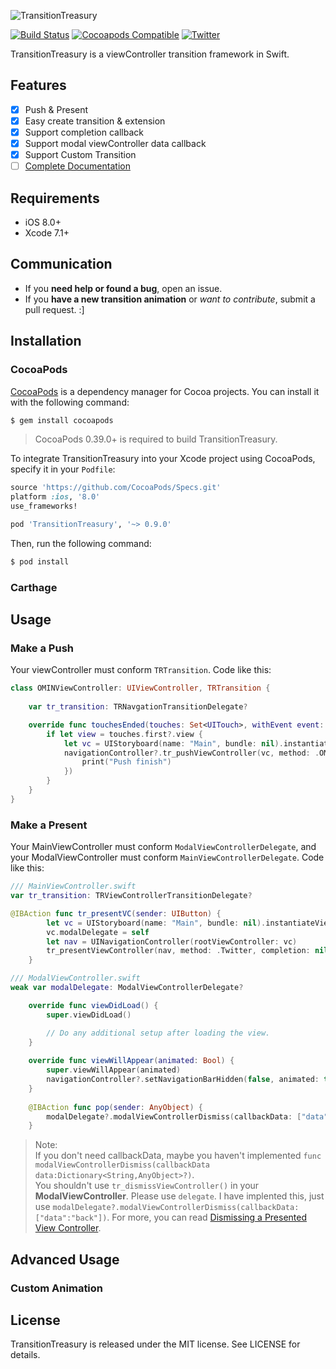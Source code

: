 ![TransitionTreasury](https://raw.githubusercontent.com/DianQK/TransitionTreasury/master/transitiontreasury.png)

[![Build Status](https://travis-ci.org/DianQK/TransitionTreasury.svg)](https://travis-ci.org/DianQK/TransitionTreasury)
[![Cocoapods Compatible](https://img.shields.io/cocoapods/v/TransitionTreasury.svg)](https://img.shields.io/cocoapods/v/TransitionTreasury.svg)
[![Twitter](https://img.shields.io/badge/twitter-@Songxut-blue.svg?style=flat)](http://twitter.com/Songxut)    

TransitionTreasury is a viewController transition framework in Swift.    

## Features    

* [x] Push & Present
* [x] Easy create transition & extension
* [x] Support completion callback
* [x] Support modal viewController data callback
* [x] Support Custom Transition
* [ ] [Complete Documentation](https://github.com/DianQK/TransitionTreasury/wiki)

## Requirements   

* iOS 8.0+
* Xcode 7.1+

## Communication

* If you **need help or found a bug**, open an issue.
* If you **have a new transition animation** or *want to contribute*, submit a pull request. :]

## Installation

### CocoaPods    

[CocoaPods](http://cocoapods.org) is a dependency manager for Cocoa projects. You can install it with the following command:

```bash
$ gem install cocoapods
```

> CocoaPods 0.39.0+ is required to build TransitionTreasury.

To integrate TransitionTreasury into your Xcode project using CocoaPods, specify it in your `Podfile`:

```ruby
source 'https://github.com/CocoaPods/Specs.git'
platform :ios, '8.0'
use_frameworks!

pod 'TransitionTreasury', '~> 0.9.0'
```

Then, run the following command:

```bash
$ pod install
```

### Carthage

## Usage    

### Make a Push    

Your viewController must conform `TRTransition`. Code like this:     

```swift
class OMINViewController: UIViewController, TRTransition {
    
    var tr_transition: TRNavgationTransitionDelegate?

    override func touchesEnded(touches: Set<UITouch>, withEvent event: UIEvent?) {
        if let view = touches.first?.view {
            let vc = UIStoryboard(name: "Main", bundle: nil).instantiateViewControllerWithIdentifier("OMINViewController")
            navigationController?.tr_pushViewController(vc, method: .OMIN(keyView: view), completion: {
                print("Push finish")
            })
        }
    }
}
```

### Make a Present

Your MainViewController must conform `ModalViewControllerDelegate`, and your ModalViewController must conform `MainViewControllerDelegate`. Code like this:     

```Swift
/// MainViewController.swift
var tr_transition: TRViewControllerTransitionDelegate?

@IBAction func tr_presentVC(sender: UIButton) {
        let vc = UIStoryboard(name: "Main", bundle: nil).instantiateViewControllerWithIdentifier("ModalViewController") as! ModalViewController
        vc.modalDelegate = self
        let nav = UINavigationController(rootViewController: vc)
        tr_presentViewController(nav, method: .Twitter, completion: nil)
    }

/// ModalViewController.swift
weak var modalDelegate: ModalViewControllerDelegate?

    override func viewDidLoad() {
        super.viewDidLoad()

        // Do any additional setup after loading the view.
    }
    
    override func viewWillAppear(animated: Bool) {
        super.viewWillAppear(animated)
        navigationController?.setNavigationBarHidden(false, animated: true)
    }
    
    @IBAction func pop(sender: AnyObject) {
        modalDelegate?.modalViewControllerDismiss(callbackData: ["data":"back"])
    }
````

> Note:      
> If you don't need callbackData, maybe you haven't implemented `func modalViewControllerDismiss(callbackData data:Dictionary<String,AnyObject>?)`.     
> You shouldn't use `tr_dismissViewController()` in your **ModalViewController**. Please use `delegate`. I have implented this, just use `modalDelegate?.modalViewControllerDismiss(callbackData: ["data":"back"])`. For more, you can read [Dismissing a Presented View Controller](http://stackoverflow.com/questions/14636891/dismissing-a-presented-view-controller).

## Advanced Usage

### Custom Animation

## License

TransitionTreasury is released under the MIT license. See LICENSE for details.